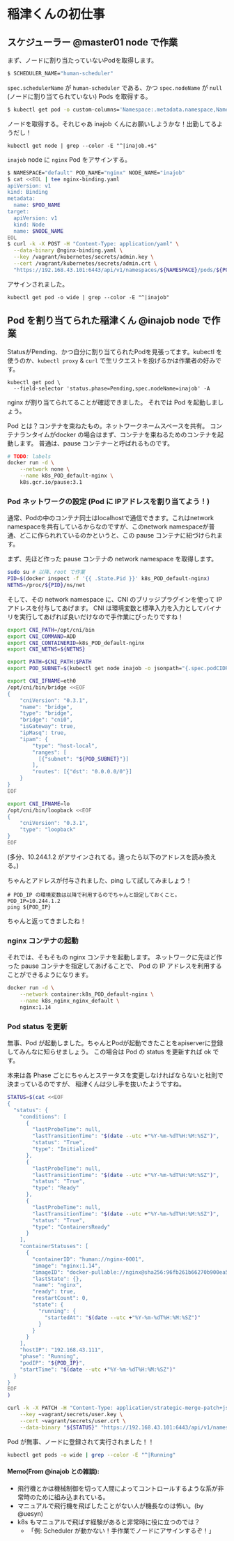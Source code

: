 # 稲津くんの初仕事

## スケジューラー @master01 node で作業

まず、ノードに割り当たっていないPodを取得します。

```bash
$ SCHEDULER_NAME="human-scheduler"
```

`spec.schedulerName` が `human-scheduler` である、かつ `spec.nodeName` が `null` (ノードに割り当てられていない) Pods を取得する。

```bash
$ kubectl get pod -o custom-columns='Namespace:.metadata.namespace,Name:.metadata.name,Scheduler:.spec.schedulerName,Node:.spec.nodeName'
```

ノードを取得する。それじゃあ inajob くんにお願いしようかな！出勤してるようだし！

```
kubectl get node | grep --color -E "^|inajob.+$"
```

`inajob` node に `nginx` Pod をアサインする。

```bash
$ NAMESPACE="default" POD_NAME="nginx" NODE_NAME="inajob"
$ cat <<EOL | tee nginx-binding.yaml
apiVersion: v1
kind: Binding
metadata:
  name: $POD_NAME
target:
  apiVersion: v1
  kind: Node
  name: $NODE_NAME
EOL
$ curl -k -X POST -H "Content-Type: application/yaml" \
  --data-binary @nginx-binding.yaml \
  --key /vagrant/kubernetes/secrets/admin.key \
  --cert /vagrant/kubernetes/secrets/admin.crt \
  "https://192.168.43.101:6443/api/v1/namespaces/${NAMESPACE}/pods/${POD_NAME}/binding"
```

アサインされました。

```
kubectl get pod -o wide | grep --color -E "^|inajob"
```

## Pod を割り当てられた稲津くん @inajob node で作業

StatusがPending、かつ自分に割り当てられたPodを見張ってます。kubectl を使うのか、`kubectl proxy` & `curl` で生リクエストを投げるかは作業者の好みです。

```
kubectl get pod \
  --field-selector 'status.phase=Pending,spec.nodeName=inajob' -A
```

nginx が割り当てられてることが確認できました。
それでは Pod を起動しましょう。

Pod とは？コンテナを束ねたもの。ネットワークネームスペースを共有。
コンテナランタイムがdocker の場合はまず、コンテナを束ねるためのコンテナを起動します。
普通は、pause コンテナーと呼ばれるものです。

```bash
# TODO: labels
docker run -d \
    --network none \
    --name k8s_POD_default-nginx \
    k8s.gcr.io/pause:3.1
```

### Pod ネットワークの設定 (Pod に IPアドレスを割り当てよう！)

通常、Podの中のコンテナ同士はlocalhostで通信できます。これはnetwork namespaceを共有しているからなのですが、このnetwork namespaceが普通、どこに作られれているのかというと、この pause コンテナに紐づけられます。

まず、先ほど作った pause コンテナの network namespace を取得します。

```bash
sudo su # 以降、root で作業
PID=$(docker inspect -f '{{ .State.Pid }}' k8s_POD_default-nginx)
NETNS=/proc/${PID}/ns/net
```

そして、その network namespace に、CNI のブリッジプラグインを使って IP アドレスを付与してあげます。
CNI は環境変数と標準入力を入力としてバイナリを実行してあげれば良いだけなので手作業にぴったりですね！

```bash
export CNI_PATH=/opt/cni/bin
export CNI_COMMAND=ADD
export CNI_CONTAINERID=k8s_POD_default-nginx
export CNI_NETNS=${NETNS}

export PATH=$CNI_PATH:$PATH
export POD_SUBNET=$(kubectl get node inajob -o jsonpath="{.spec.podCIDR}")

export CNI_IFNAME=eth0
/opt/cni/bin/bridge <<EOF
{
    "cniVersion": "0.3.1",
    "name": "bridge",
    "type": "bridge",
    "bridge": "cni0",
    "isGateway": true,
    "ipMasq": true,
    "ipam": {
        "type": "host-local",
        "ranges": [
          [{"subnet": "${POD_SUBNET}"}]
        ],
        "routes": [{"dst": "0.0.0.0/0"}]
    }
}
EOF

export CNI_IFNAME=lo
/opt/cni/bin/loopback <<EOF
{
    "cniVersion": "0.3.1",
    "type": "loopback"
}
EOF
```

(多分、10.244.1.2 がアサインされてる。違ったら以下のアドレスを読み換える。)

ちゃんとアドレスが付与されました、ping して試してみましょう！

```
# POD_IP の環境変数は以降で利用するのでちゃんと設定しておくこと。
POD_IP=10.244.1.2
ping ${POD_IP}
```

ちゃんと返ってきましたね！

### nginx コンテナの起動

それでは、そもそもの nginx コンテナを起動します。
ネットワークに先ほど作った pause コンテナを指定してあげることで、
Pod の IP アドレスを利用することができるようになります。

```bash
docker run -d \
    --network container:k8s_POD_default-nginx \
    --name k8s_nginx_nginx_default \
    nginx:1.14
```

### Pod status を更新

無事、Pod が起動しました。ちゃんとPodが起動できたことをapiserverに登録してみんなに知らせましょう。
この場合は Pod の status を更新すれば ok です。

本来は各 Phase ごとにちゃんとステータスを変更しなければならないと社則で決まっているのですが、
稲津くんは少し手を抜いたようですね。

```bash
STATUS=$(cat <<EOF
{
  "status": {
    "conditions": [
      {
        "lastProbeTime": null,
        "lastTransitionTime": "$(date --utc +"%Y-%m-%dT%H:%M:%SZ")",
        "status": "True",
        "type": "Initialized"
      },
      {
        "lastProbeTime": null,
        "lastTransitionTime": "$(date --utc +"%Y-%m-%dT%H:%M:%SZ")",
        "status": "True",
        "type": "Ready"
      },
      {
        "lastProbeTime": null,
        "lastTransitionTime": "$(date --utc +"%Y-%m-%dT%H:%M:%SZ")",
        "status": "True",
        "type": "ContainersReady"
      }
    ],
    "containerStatuses": [
      {
        "containerID": "human://nginx-0001",
        "image": "nginx:1.14",
        "imageID": "docker-pullable://nginx@sha256:96fb261b66270b900ea5a2c17a26abbfabe95506e73c3a3c65869a6dbe83223a",
        "lastState": {},
        "name": "nginx",
        "ready": true,
        "restartCount": 0,
        "state": {
          "running": {
            "startedAt": "$(date --utc +"%Y-%m-%dT%H:%M:%SZ")"
          }
        }
      }
    ],
    "hostIP": "192.168.43.111",
    "phase": "Running",
    "podIP": "${POD_IP}",
    "startTime": "$(date --utc +"%Y-%m-%dT%H:%M:%SZ")"
  }
}
EOF
)
```


```bash
curl -k -X PATCH -H "Content-Type: application/strategic-merge-patch+json" \
    --key ~vagrant/secrets/user.key \
    --cert ~vagrant/secrets/user.crt \
    --data-binary "${STATUS}" "https://192.168.43.101:6443/api/v1/namespaces/default/pods/nginx/status"
```

Pod が無事、ノードに登録されて実行されました！！

```bash
kubectl get pods -o wide | grep --color -E "^|Running"
```

#### Memo(From @inajob との雑談):

-   飛行機とかは機械制御を切って人間によってコントロールするような系が非常時のために組み込まれている。
-   マニュアルで飛行機を飛ばしたことがない人が機長なのは怖い。(by @uesyn)
-   k8s もマニュアルで飛ばす経験があると非常時に役に立つのでは？
    -   「例: Scheduler が動かない！手作業でノードにアサインするぞ！」
